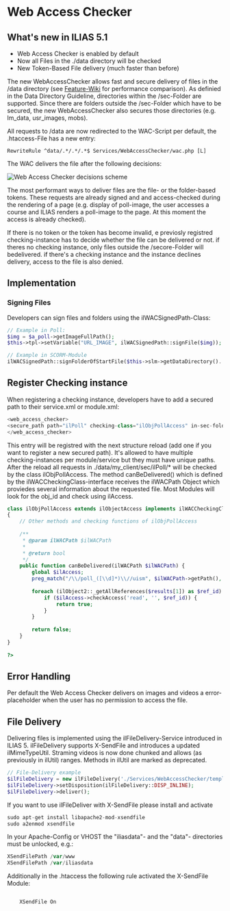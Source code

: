 # Web Access Checker

## What's new in ILIAS 5.1

- Web Access Checker is enabled by default
- Now all Files in the ./data directory will be checked
- New Token-Based File delivery (much faster than before)

The new WebAccessChecker allows fast and secure delivery of files in the /data directory (see [Feature-Wiki](https://docu.ilias.de/goto_docu_wiki_wpage_3394_1357.html) for performance comparison). As definied in the Data Directory Guideline, directories within the /sec-Folder are supported. Since there are folders outside the /sec-Folder which have to be secured, the new WebAccessChecker also secures those directories (e.g. lm_data, usr_images, mobs).

All requests to /data are now redirected to the WAC-Script per default, the .htaccess-File has a new entry:

`RewriteRule ^data/.*/.*/.*$ Services/WebAccessChecker/wac.php [L]`

The WAC delivers the file after the following decisions:

![Web Access Checker decisions scheme](https://files.ilias.de/images/web_access_checker.png)

The most performant ways to deliver files are the file- or the folder-based tokens. These requests are already signed and and access-checked during the rendering of a page (e.g. display of poll-image, the user accesses a course and ILIAS renders a poll-image to the page. At this moment the access is already checked). 

If there is no token or the token has become invalid, e previosly registred checking-instance has to decide whether the file can be delivered or not. if theres no checking instance, only files outside the /secore-Folder will bedelivered. if there's a checking instance and the instance declines delivery, access to the file is also denied.

## Implementation

### Signing Files

Developers can sign files and folders using the ilWACSignedPath-Class:

```php
// Example in Poll:
$img = $a_poll->getImageFullPath();
$this->tpl->setVariable("URL_IMAGE", ilWACSignedPath::signFile($img));

// Example in SCORM-Module
ilWACSignedPath::signFolderOfStartFile($this->slm->getDataDirectory().'/manifest.xml');
```

## Register Checking instance

When registering a checking instance, developers have to add a secured path to their service.xml or module.xml:

```php
<web_access_checker>
<secure_path path="ilPoll" checking-class="ilObjPollAccess" in-sec-folder='1'/>
</web_access_checker>
```

This entry will be registred with the next structure reload (add one if you want to register a new secured path). It's allowed to have multiple checking-instances per module/service but they must have unique paths. After the reload all requests in ./data/my_client/sec/ilPoll/* will be checked by the class ilObjPollAccess. The method canBeDelivered() which is defined by the ilWACCheckingClass-interface receives the ilWACPath Object which proviedes several information about the requested file. Most Modules will look for the obj_id and check using ilAccess.

```php
class ilObjPollAccess extends ilObjectAccess implements ilWACCheckingClass
{	
	// Other methods and checking functions of ilObjPollAccess
 
	/**
	 * @param ilWACPath $ilWACPath
	 *
	 * @return bool
	 */
	public function canBeDelivered(ilWACPath $ilWACPath) {
		global $ilAccess;
		preg_match("/\\/poll_([\\d]*)\\//uism", $ilWACPath->getPath(), $results);
 
		foreach (ilObject2::_getAllReferences($results[1]) as $ref_id) {
			if ($ilAccess->checkAccess('read', '', $ref_id)) {
				return true;
			}
		}
 
		return false;
	}
}
 
?>
```

## Error Handling

Per default the Web Access Checker delivers on images and videos a error-placeholder when the user has no permission to access the file.

## File Delivery

Delivering files is implemented using the ilFileDelivery-Service introduced in ILIAS 5. ilFileDelivery supports X-SendFile and introduces a updated ilMimeTypeUtil. Straming videos is now done chunked and allows (as previously in ilUtil) ranges. Methods in ilUtil are marked as deprecated.

```php
// File-Delivery example
$ilFileDelivery = new ilFileDelivery('./Services/WebAccessChecker/templates/images/access_denied.png', 'file_name.png');
$ilFileDelivery->setDisposition(ilFileDelivery::DISP_INLINE);
$ilFileDelivery->deliver();
```

If you want to use ilFileDeliver with X-SendFile please install and activate

```php
sudo apt-get install libapache2-mod-xsendfile
sudo a2enmod xsendfile
```

In your Apache-Config or VHOST the "iliasdata"- and the "data"- directories must be unlocked, e.g.:

```php
XSendFilePath /var/www
XSendFilePath /var/iliasdata
```

Additionally in the .htaccess the following rule activated the X-SendFile Module:

```php

    XSendFile On

```